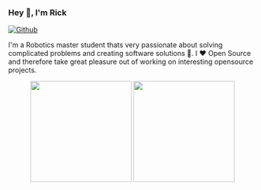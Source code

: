 ### Hey 👋, I'm Rick

[![Github](https://img.shields.io/github/followers/rickstaa?label=Follow&style=social)](https://github.com/rickstaa)

I'm a Robotics master student thats very passionate about solving complicated problems and creating software solutions :robot:. I :heart: Open Source and therefore take great pleasure out of working on interesting opensource projects.

<p align="center">
<img height="205em" src="https://github-readme-stats-taupe-pi.vercel.app/api/top-langs/?username=rickstaa&layout=compact&langs_count=10&hide_border=1&role=ORGANIZATION_MEMBER,OWNER,COLLABORATOR" align = "center"/>
<img height="205em" src="https://github-readme-stats-taupe-pi.vercel.app/api?username=rickstaa&show_icons=true&count_private=true&line_height=28&hide_border=1&include_all_commits=true&role=OWNER,COLLABORATOR" align = "center"/>
</p>

